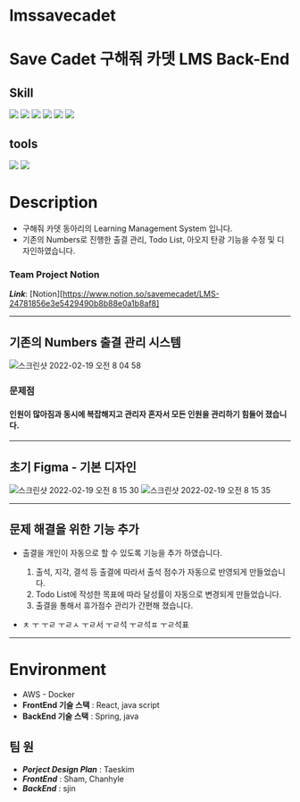 # lmssavecadet

# Save Cadet 구해줘 카뎃 LMS Back-End 

## Skill

<img src="https://img.shields.io/badge/Java-007396?style=flat-square&logo=Java&logoColor=white"/> <img src="https://img.shields.io/badge/Spring-6DB33F?style=flat-square&logo=Spring&logoColor=white"/> <img src="https://img.shields.io/badge/Spring Boot-6DB33F?style=flat-square&logo=Spring Boot&logoColor=white"/> <img src="https://img.shields.io/badge/Spring Security-6DB33F?style=flat-square&logo=Spring Security&logoColor=white"/> <img src="https://img.shields.io/badge/AWS-232F3E?style=flat-square&logo=Amazon AWS&logoColor=white"/> <img src="https://img.shields.io/badge/MySQL-4479A1?style=flat-square&logo=MySQL&logoColor=white"/> 

## tools

<img src="https://img.shields.io/badge/Intellij-000000?style=flat-square&logo=Intellij IDEA&logoColor=white"/> <img src="https://img.shields.io/badge/GitHub-181717?style=flat-square&logo=GitHub&logoColor=white"/>


# Description

- 구해줘 카뎃 동아리의 Learning Management System 입니다.
- 기존의 Numbers로 진행한 출결 관리, Todo List, 아오지 탄광 기능을 수정 및 디자인하였습니다.

### Team Project Notion
___Link___: [Notion][https://www.notion.so/savemecadet/LMS-24781856e3e5429490b8b88e0a1b8af8]

* * *

## 기존의 Numbers 출결 관리 시스템

![스크린샷 2022-02-19 오전 8 04 58](https://user-images.githubusercontent.com/56079997/154772720-688fee97-d235-4576-82e5-f3b64586a71d.png)
### 문제점
#### 인원이 많아짐과 동시에 복잡해지고 관리자 혼자서 모든 인원을 관리하기 힘들어 졌습니다.
* * *
## 초기 Figma - 기본 디자인

![스크린샷 2022-02-19 오전 8 15 30](https://user-images.githubusercontent.com/56079997/154773501-273fbbf5-52cd-472e-82e5-94709c560c6c.png)
![스크린샷 2022-02-19 오전 8 15 35](https://user-images.githubusercontent.com/56079997/154773545-cc5d5fa7-2458-4618-94d9-8e9e4461f1ce.png)

* * *
## 문제 해결을 위한 기능 추가

- 출결을 개인이 자동으로 할 수 있도록 기능을 추가 하였습니다.
  1. 출석, 지각, 결석 등 출결에 따라서 출석 점수가 자동으로 반영되게 만들었습니다.
  2. Todo List에 작성한 목표에 따라 달성률이 자동으로 변경되게 만들었습니다.
  3. 출결을 통해서 휴가점수 관리가 간편해 졌습니다.


- ㅊ
ㅜ
ㅜㄹ
ㅜㄹㅅ
ㅜㄹ서
ㅜㄹ석
ㅜㄹ석ㅍ
ㅜㄹ석표

* * *
# Environment

- AWS - Docker
- __FrontEnd 기술 스택__  : React, java script
- __BackEnd 기술 스택__ : Spring, java

## 팀 원

- ___Porject Design Plan___ : Taeskim
- ___FrontEnd___ : Sham, Chanhyle
- ___BackEnd___ : sjin

